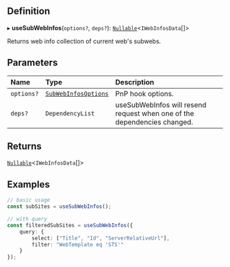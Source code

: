 
## Definition

▸ **useSubWebInfos**(`options?`, `deps?`): [`Nullable`](../Types/NullableT.md)<`IWebInfosData`[]\>

Returns web info collection of current web's subwebs.

## Parameters

| Name | Type | Description |
| :------ | :------ | :------ |
| `options?` | [`SubWebInfosOptions`](../Interfaces/SubWebInfosOptions.md) | PnP hook options. |
| `deps?` | `DependencyList` | useSubWebInfos will resend request when one of the dependencies changed. |

## Returns

[`Nullable`](../Types/NullableT.md)<`IWebInfosData`[]\>

## Examples

```typescript
// basic usage
const subSites = useSubWebInfos();

// with query
const filteredSubSites = useSubWebInfos({
	query: {
		select: ["Title", "Id", "ServerRelativeUrl"],
		filter: "WebTemplate eq 'STS'"
	}
});
```
